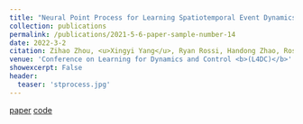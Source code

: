 ```yaml
---
title: "Neural Point Process for Learning Spatiotemporal Event Dynamics"
collection: publications
permalink: /publications/2021-5-6-paper-sample-number-14
date: 2022-3-2
citation: Zihao Zhou, <u>Xingyi Yang</u>, Ryan Rossi, Handong Zhao, Rose Yu
venue: 'Conference on Learning for Dynamics and Control <b>(L4DC)</b>'
showexcerpt: False
header:
  teaser: 'stprocess.jpg'
---
```

[paper](https://arxiv.org/pdf/2112.06351.pdf)
[code](https://github.com/Rose-STL-Lab/DeepSTPP)
